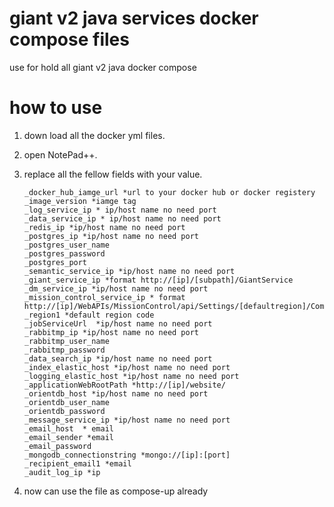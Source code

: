 # giant v2 java services  docker compose files
use for hold all giant v2 java docker compose



# how to use
1. down load all the docker yml files.
2. open NotePad++.
3. replace all the fellow fields with your value.

   ```
   _docker_hub_iamge_url *url to your docker hub or docker registery
   _image_version *iamge tag 
   _log_service_ip * ip/host name no need port
   _data_service_ip * ip/host name no need port
   _redis_ip *ip/host name no need port
   _postgres_ip *ip/host name no need port 
   _postgres_user_name 
   _postgres_password
   _postgres_port
   _semantic_service_ip *ip/host name no need port
   _giant_service_ip *format http://[ip]/[subpath]/GiantService
   _dm_service_ip *ip/host name no need port
   _mission_control_service_ip * format http://[ip]/WebAPIs/MissionControl/api/Settings/[defaultregion]/Computed
   _region1 *default region code 
   _jobServiceUrl  *ip/host name no need port 
   _rabbitmp_ip *ip/host name no need port 
   _rabbitmp_user_name
   _rabbitmp_password
   _data_search_ip *ip/host name no need port 
   _index_elastic_host *ip/host name no need port 
   _logging_elastic_host *ip/host name no need port 
   _applicationWebRootPath *http://[ip]/website/
   _orientdb_host *ip/host name no need port 
   _orientdb_user_name
   _orientdb_password
   _message_service_ip *ip/host name no need port 
   _email_host  * email 
   _email_sender *email 
   _email_password
   _mongodb_connectionstring *mongo://[ip]:[port]
   _recipient_email1 *email
   _audit_log_ip *ip
   ```
   
4. now can use the file as compose-up already
